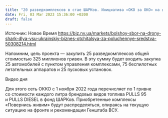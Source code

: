 ```yaml
---
title: "20 разведкомплексов в стае ШАРКов. Инициатива «ОКО за ОКО» на финишной прямой"
date: Fri, 03 Mar 2023 15:36:00 +0200
draft: false
---
```

Источник: Новое Время https://biz.nv.ua/markets/bolshoy-sbor-na-drony-shark-dlya-vsu-ukrainskiy-biznes-otchitalsya-za-poluchennye-sredstva-50308214.html


 Напомним, цель проекта — закупить 25 разведкомплексов общей стоимостью 325 миллионов гривен. В эту сумму будет входить закупка 25 автомобилей с пунктом управления комплексами, 75 беспилотных летательных аппаратов и 25 пусковых установок.

  Видео дня   

 Для этого сеть ОККО с 1 ноября 2022 года перечисляет по 1 гривне со стоимости каждого литра брендовых видов топлива PULLS 95 и PULLS DIESEL в фонд ШАРКов. Приобретенные комплексы «Повернись живим» будут распределяться, опираясь на текущую ситуацию на фронте и рекомендации Генштаба ВСУ.
